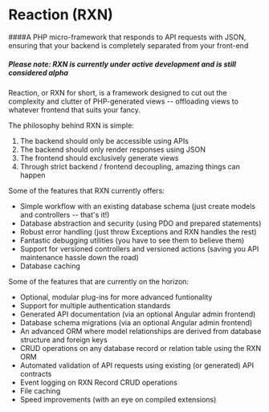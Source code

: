 # Reaction (RXN)

####A PHP micro-framework that responds to API requests with JSON, ensuring that your backend is completely separated from your front-end

##### Please note: RXN is currently under active development and is still considered alpha

Reaction, or RXN for short, is a framework designed to cut out the complexity and clutter of PHP-generated views -- offloading views to whatever frontend that suits your fancy.

The philosophy behind RXN is simple: 
1) The backend should only be accessible using APIs
2) The backend should only render responses using JSON
3) The frontend should exclusively generate views
4) Through strict backend / frontend decoupling, amazing things can happen

Some of the features that RXN currently offers:
* Simple workflow with an existing database schema (just create models and controllers -- that's it!)
* Database abstraction and security (using PDO and prepared statements)
* Robust error handling (just throw Exceptions and RXN handles the rest)
* Fantastic debugging utilities (you have to see them to believe them)
* Support for versioned controllers and versioned actions (saving you API maintenance hassle down the road)
* Database caching

Some of the features that are currently on the horizon:
* Optional, modular plug-ins for more advanced funtionality
* Support for multiple authentication standards
* Generated API documentation (via an optional Angular admin frontend)
* Database schema migrations (via an optional Angular admin frontend)
* An advanced ORM where model relationships are derived from database structure and foreign keys
* CRUD operations on any database record or relation table using the RXN ORM
* Automated validation of API requests using existing (or generated) API contracts
* Event logging on RXN Record CRUD operations
* File caching
* Speed improvements (with an eye on compiled extensions)
